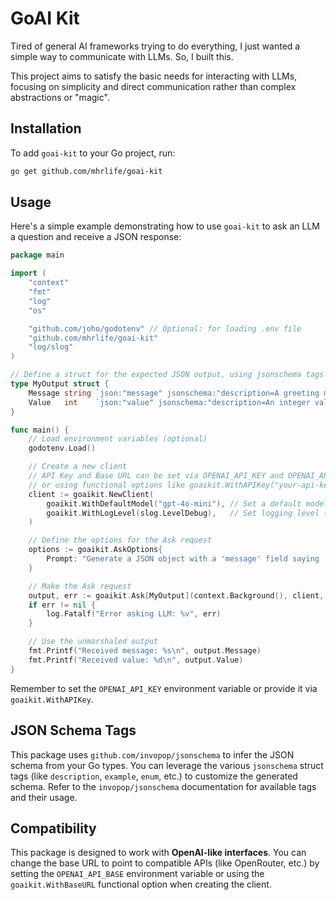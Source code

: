 # GoAI Kit

Tired of general AI frameworks trying to do everything, I just wanted a simple way to communicate with LLMs. So, I built this.

This project aims to satisfy the basic needs for interacting with LLMs, focusing on simplicity and direct communication rather than complex abstractions or "magic".

## Installation

To add `goai-kit` to your Go project, run:

```bash
go get github.com/mhrlife/goai-kit
```

## Usage

Here's a simple example demonstrating how to use `goai-kit` to ask an LLM a question and receive a JSON response:

```go
package main

import (
	"context"
	"fmt"
	"log"
	"os"

	"github.com/joho/godotenv" // Optional: for loading .env file
	"github.com/mhrlife/goai-kit"
	"log/slog"
)

// Define a struct for the expected JSON output, using jsonschema tags
type MyOutput struct {
	Message string `json:"message" jsonschema:"description=A greeting message,example=hello"`
	Value   int    `json:"value" jsonschema:"description=An integer value,required"`
}

func main() {
	// Load environment variables (optional)
	godotenv.Load()

	// Create a new client
	// API Key and Base URL can be set via OPENAI_API_KEY and OPENAI_API_BASE env vars
	// or using functional options like goaikit.WithAPIKey("your-api-key")
	client := goaikit.NewClient(
		goaikit.WithDefaultModel("gpt-4o-mini"), // Set a default model
		goaikit.WithLogLevel(slog.LevelDebug),   // Set logging level (optional)
	)

	// Define the options for the Ask request
	options := goaikit.AskOptions{
		Prompt: "Generate a JSON object with a 'message' field saying 'hello' and a 'value' field with the number 42.",
	}

	// Make the Ask request
	output, err := goaikit.Ask[MyOutput](context.Background(), client, options)
	if err != nil {
		log.Fatalf("Error asking LLM: %v", err)
	}

	// Use the unmarshaled output
	fmt.Printf("Received message: %s\n", output.Message)
	fmt.Printf("Received value: %d\n", output.Value)
}
```

Remember to set the `OPENAI_API_KEY` environment variable or provide it via `goaikit.WithAPIKey`.

## JSON Schema Tags

This package uses `github.com/invopop/jsonschema` to infer the JSON schema from your Go types. You can leverage the various `jsonschema` struct tags (like `description`, `example`, `enum`, etc.) to customize the generated schema. Refer to the `invopop/jsonschema` documentation for available tags and their usage.

## Compatibility

This package is designed to work with **OpenAI-like interfaces**. You can change the base URL to point to compatible APIs (like OpenRouter, etc.) by setting the `OPENAI_API_BASE` environment variable or using the `goaikit.WithBaseURL` functional option when creating the client.
